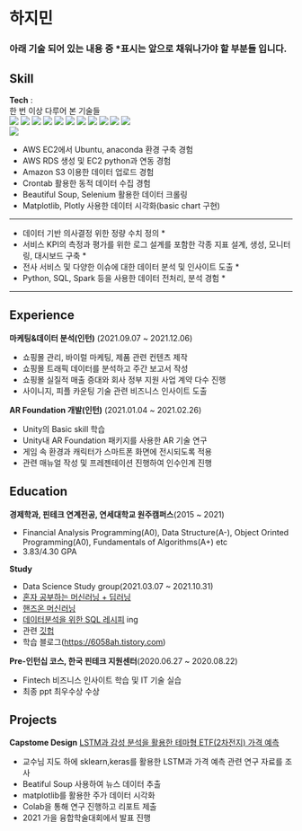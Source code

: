 # 하지민
### 아래 기술 되어 있는 내용 중 *표시는 앞으로 채워나가야 할 부분들 입니다.
## Skill
**Tech** :  
한 번 이상 다루어 본 기술들   
<img src="https://img.shields.io/badge/Python-3766AB?style=flat-square&logo=Python&logoColor=white"/></a>
<img src="https://img.shields.io/badge/C++-00599C?style=flat-square&logo=C%2B%2B&logoColor=white"/></a>
<img src="https://img.shields.io/badge/C-A8B9CC?style=flat-square&logo=C&logoColor=white"/></a>
<img src="https://img.shields.io/badge/Unity-000000?style=flat-square&logo=Unity&logoColor=white"/></a>
<img src="https://img.shields.io/badge/SQLite-003B57?style=flat-square&logo=SQLite&logoColor=white"/></a>
<img src="https://img.shields.io/badge/Ubuntu-E95420?style=flat-square&logo=Ubuntu&logoColor=white"/></a>
<img src="https://img.shields.io/badge/Amazon S3-569A31?style=flat-square&logo=Amazon S3&logoColor=white"/></a>
<img src="https://img.shields.io/badge/Plotly-3F4F75?style=flat-square&logo=Plotly&logoColor=white"/></a>
<img src="https://img.shields.io/badge/Selenium-43b02a?style=flat-square&logo=Selenium&logoColor=white"/></a>
<img src="https://img.shields.io/badge/Pandas-150458?style=flat-square&logo=Pandas&logoColor=white"/></a>
<img src="https://img.shields.io/badge/Numpy-013243?style=flat-square&logo=Numpy&logoColor=white"/></a>  
<img src="https://img.shields.io/badge/scikit learn-f7931e?style=flat-square&logo=scikit-learn&logoColor=white"/></a> 

- AWS EC2에서 Ubuntu, anaconda 환경 구축 경험
- AWS RDS 생성 및 EC2 python과 연동 경험
- Amazon S3 이용한 데이터 업로드 경험
- Crontab 활용한 동적 데이터 수집 경험
- Beautiful Soup, Selenium 활용한 데이터 크롤링
- Matplotlib, Plotly 사용한 데이터 시각화(basic chart 구현)

--------------------------------------
- 데이터 기반 의사결정 위한 정량 수치 정의 *
- 서비스 KPI의 측정과 평가를 위한 로그 설계를 포함한 각종 지표 설계, 생성, 모니터링, 대시보드 구축 *
- 전사 서비스 및 다양한 이슈에 대한 데이터 분석 및 인사이트 도출 *
-  Python, SQL, Spark 등을 사용한 데이터 전처리, 분석 경험 *
--------------------------------------

## Experience
 **마케팅&데이터 분석(인턴)** (2021.09.07 ~ 2021.12.06)  
- 쇼핑몰 관리, 바이럴 마케팅, 제품 관련 컨텐츠 제작
- 쇼핑몰 트래픽 데이터를 분석하고 주간 보고서 작성
- 쇼핑몰 실질적 매출 증대와 회사 정부 지원 사업 계약 다수 진행
- 사이니지, 피플 카운팅 기술 관련 비즈니스 인사이트 도출

**AR Foundation 개발(인턴)** (2021.01.04 ~ 2021.02.26)  
- Unity의 Basic skill 학습
- Unity내 AR Foundation 패키지를 사용한 AR 기술 연구
- 게임 속 환경과 캐릭터가 스마트폰 화면에 전시되도록 적용
- 관련 매뉴얼 작성 및 프레젠테이션 진행하여 인수인계 진행

## Education  
**경제학과, 핀테크 연계전공, 연세대학교 원주캠퍼스**(2015 ~ 2021)  
- Financial Analysis Programming(A0), Data Structure(A-), Object Orinted Programming(A0), Fundamentals of Algorithms(A+) etc
- 3.83/4.30 GPA

**Study**
- Data Science Study group(2021.03.07 ~ 2021.10.31)
- [혼자 공부하는 머신러닝 + 딥러닝](https://g.co/kgs/3XhrQP)
- [핸즈온 머신러닝](https://g.co/kgs/doQArj)
- [데이터분석을 위한 SQL 레시피](https://g.co/kgs/wPVrmG) ing
- 관련 [깃헙](https://github.com/6058ah/DataScienceStudy)
- 학습 블로그(https://6058ah.tistory.com)

**Pre-인턴십 코스, 한국 핀테크 지원센터**(2020.06.27 ~ 2020.08.22)
- Fintech 비즈니스 인사이트 학습 및 IT 기술 실습
- 최종 ppt 최우수상 수상

## Projects
**Capstome Design** [LSTM과 감성 분석을 활용한 테마형 ETF(2차전지) 가격 예측](https://6058ah.tistory.com/6)  
- 교수님 지도 하에 sklearn,keras를 활용한 LSTM과 가격 예측 관련 연구 자료를 조사  
- Beatiful Soup 사용하여 뉴스 데이터 추출  
- matplotlib를 활용한 주가 데이터 시각화
- Colab을 통해 연구 진행하고 리포트 제출  
- 2021 가을 융합학술대회에서 발표 진행  
